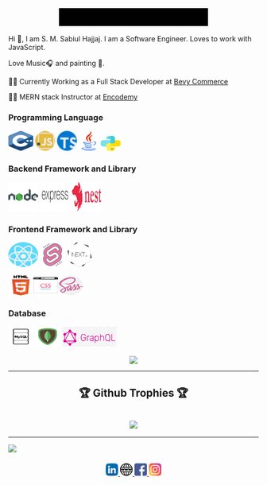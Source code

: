 

<div align="center" width="50">
    <img src="https://github.com/SabiulSabit/SabiulSabit/blob/master/gif/hello.gif" width="300" />
</div>


Hi :green_heart:, I am S. M. Sabiul Hajjaj. I am a Software Engineer.
Loves to work with JavaScript. 

Love Music:headphones: and painting :art:.



 🧑‍💼 Currently Working as a Full Stack Developer at [Bevy Commerce](https://bevycommerce.com/) 

🧑‍💼 MERN stack Instructor at [Encodemy](https://encodemy.com/) 


### Programming Language 
  

<img alt="C/C++"  width="50px" height="40px" src="https://raw.githubusercontent.com/SabiulSabit/SabiulSabit/master/img/cplus.svg" /> <img  alt="JavaScript"   width="40px" height="40px" src="https://raw.githubusercontent.com/SabiulSabit/SabiulSabit/master/img/javascript.png" /> <img  alt="TypeScript"   width="40px" height="40px" src="https://raw.githubusercontent.com/SabiulSabit/SabiulSabit/master/img/typescript.png" />  <img  alt="Java"  width="40px" height="40px" src="https://raw.githubusercontent.com/SabiulSabit/SabiulSabit/master/img/java.svg" />  <img  alt="Python"  width="40px" height="30px" src="https://raw.githubusercontent.com/SabiulSabit/SabiulSabit/master/img/python.svg" />  

### Backend Framework and Library
<img alt="node.js"  width="60px" height="60px" src="https://raw.githubusercontent.com/SabiulSabit/SabiulSabit/master/img/nodejs.png" /> <img alt="Express.js" width="60px" height="60px" src="https://raw.githubusercontent.com/SabiulSabit/SabiulSabit/master/img/express.svg" /> <img alt="Nest.js" width="60px" height="60px" src="https://raw.githubusercontent.com/SabiulSabit/SabiulSabit/master/img/nest.svg" /> 

### Frontend Framework and Library
<img alt="React.js" width="60px" height="50px" src="https://raw.githubusercontent.com/SabiulSabit/SabiulSabit/master/img/react.svg" />  <img alt="Svelte" width="50px" height="50px" src="https://raw.githubusercontent.com/SabiulSabit/SabiulSabit/master/img/svelte.png" />   <img alt="Svelte" width="50px" height="50px" src="https://raw.githubusercontent.com/SabiulSabit/SabiulSabit/master/img/next.png" /> 


<img alt="HTML"  width="50px" height="40px" src="https://raw.githubusercontent.com/SabiulSabit/SabiulSabit/master/img/html5.svg" /><img alt="CSS" width="50px" height="40px" src="https://raw.githubusercontent.com/SabiulSabit/SabiulSabit/master/img/browser.svg" /><img alt="SASS" width="50px" height="40px" src="https://raw.githubusercontent.com/SabiulSabit/SabiulSabit/master/img/sass.svg" />   


### Database
<img alt="MySQL"  width="50px" height="40px" src="https://raw.githubusercontent.com/SabiulSabit/SabiulSabit/master/img/mysql.png" /> <img alt="MongoDB" width="50px" height="40px" src="https://github.com/SabiulSabit/SabiulSabit/blob/master/img/mongodb.png?raw=true" />  <img alt="GraphQL" width="110px" height="40px" src="https://github.com/SabiulSabit/SabiulSabit/blob/master/img/graphql.png" /> 



<div align="center">
   <image align="center" src="https://github-readme-stats.vercel.app/api?username=sabiulsabit&show_icons=true&theme=dracula">    
</div>   

---

<div align="center">  
     <h2> 🏆 Github Trophies 🏆 </h2> <br>
    <img src="https://github-profile-trophy.vercel.app/?username=sabiulsabit&theme=onedark"/>   
</div>

---

![](https://komarev.com/ghpvc/?username=SabiulSabit&color=c03546)
   

####

<div align="center">
  <a href="https://www.linkedin.com/in/sabiulsabit13/" target="_blank">
    <img src="https://raw.githubusercontent.com/SabiulSabit/SabiulSabit/master/img/linkedin.svg" alt="LinkedIn" width="25">
  </a>   <a href="http://www.codetohaven.com/" target="_blank">
    <img src="https://raw.githubusercontent.com/SabiulSabit/SabiulSabit/master/img/www.svg" alt="website" width="25">
  </a>   <a href="https://www.facebook.com/sabit.syed.5" target="_blank">
    <img src="https://raw.githubusercontent.com/SabiulSabit/SabiulSabit/master/img/facebook.svg" alt="Facebook" width="25">
  </a><a href="https://www.instagram.com/sabiul_sabit/" target="_blank">
    <img src="https://raw.githubusercontent.com/SabiulSabit/SabiulSabit/master/img/instagram.svg" alt="instagram" width="25">
  </a>
</div>

 
